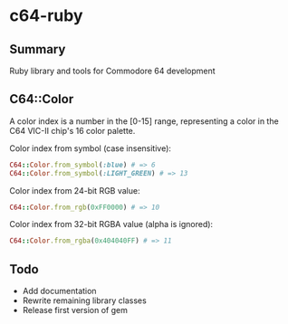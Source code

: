 # c64-ruby

## Summary

Ruby library and tools for Commodore 64 development

## C64::Color

A color index is a number in the [0-15] range, representing a color
in the C64 VIC-II chip's 16 color palette.

Color index from symbol (case insensitive):
```ruby
C64::Color.from_symbol(:blue) # => 6
C64::Color.from_symbol(:LIGHT_GREEN) # => 13
```

Color index from 24-bit RGB value:
```ruby
C64::Color.from_rgb(0xFF0000) # => 10
```

Color index from 32-bit RGBA value (alpha is ignored):
```ruby
C64::Color.from_rgba(0x404040FF) # => 11
```

## Todo

* Add documentation
* Rewrite remaining library classes
* Release first version of gem
